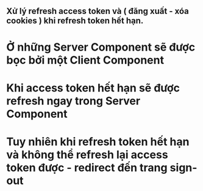 ## Xử lý refresh access token và ( đăng xuất - xóa cookies ) khi refresh token hết hạn.

# Ở những Server Component sẽ được bọc bởi một Client Component
# Khi access token hết hạn sẽ được refresh ngay trong Server Component
# Tuy nhiên khi refresh token hết hạn và không thể refresh lại access token được - redirect đến trang sign-out